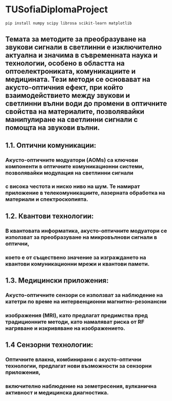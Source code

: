 # TUSofiaDiplomaProject

```bash
pip install numpy scipy librosa scikit-learn matplotlib
```


## Темата за методите за преобразуване на звукови сигнали в светлинни е изключително актуална и значима в съвременната наука и технологии, особено в областта на оптоелектрониката, комуникациите и медицината. Тези методи се основават на акусто-оптичния ефект, при който взаимодействието между звукови и светлинни вълни води до промени в оптичните свойства на материалите, позволявайки манипулиране на светлинни сигнали с помощта на звукови вълни.


## 1.1. Оптични комуникации: 
### Акусто-оптичните модуатори (AOMs) са ключови компоненти в оптичните комуникационни системи, позволявайки модулация на светлинни сигнали 
### с висока честота и ниско ниво на шум. Те намират приложение в телекомуникациите, лазерната обработка на материали и спектроскопията.


## 1.2. Квантови технологии: 
### В квантовата информатика, акусто-оптичните модуатори се използват за преобразуване на микровълнови сигнали в оптични, 
### което е от съществено значение за изграждането на квантови комуникационни мрежи и квантови памети.


## 1.3. Медицински приложения: 
### Акусто-оптичните сензори се използват за наблюдение на катетри по време на интервенционни магнитно-резонансни
### изображения (MRI), като предлагат предимства пред традиционните методи, като намаляват риска от RF нагряване и изкривяване на изображението.


## 1.4 Сензорни технологии: 
### Оптичните влакна, комбинирани с акусто-оптични технологии, предлагат нови възможности за сензорни приложения, 
### включително наблюдение на земетресения, вулканична активност и медицинска диагностика.
